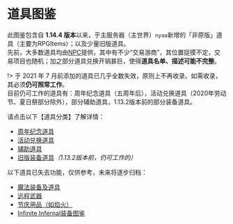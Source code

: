 # 道具图鉴

此图鉴包含自 **1.14.4 版本**以来，于主服务器（主世界）`nyaa`新增的「非原版」道具（主要为RPGItems）；以及少量旧版道具。  
先前，大多数道具均由[NPC](legacy/nyaa/npc)提供，其中有不少“交易游商”，其位置捉摸不定，交易项目也随机；加之部分道具兑换开销甚巨，使得**道具名单、描述可能不完整**。

!> 于 2021 年 7 月前添加的道具已几乎全数失效，原则上不再收录。如需收录，其必须**仍可照常工作**。  
目前仍可工作的道具有：周年纪念道具（五周年后），活动兑换道具（2020年劳动节、夏日祭部分除外），部分辅助道具，1.13.2版本前的部分装备道具。

请点击以下【道具分类】了解详情：

- [周年纪念道具](nyaa/items/anniversary-gifts.md)
- [活动兑换道具](nyaa/items/activity-exclusive.md)
- [辅助道具](nyaa/items/support.md)
- [旧版装备道具](nyaa/items/old-but-working.md)*（1.13.2版本前，仍可工作的）*

以下道具已失去功能，仅供参考，未来将逐步归档：

- [魔法装备及道具](legacy/nyaa/items/magic.md)
- [远程武器](legacy/nyaa/items/remote-weapons.md)
- [节庆用品（如焰火）](legacy/nyaa/items/festival.md)
- [Infinite Infernal装备图鉴](legacy/inf2/items)